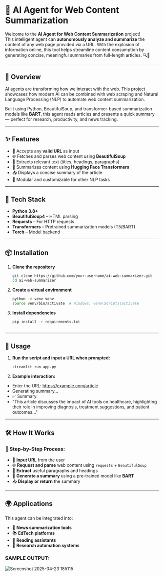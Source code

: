 # 🚀 AI Agent for Web Content Summarization

Welcome to the **AI Agent for Web Content Summarization** project!  
This intelligent agent can **autonomously analyze and summarize** the content of any web page provided via a URL. With the explosion of information online, this tool helps streamline content consumption by generating concise, meaningful summaries from full-length articles. 🔍🤖

---

## 🧠 Overview

AI agents are transforming how we interact with the web. This project showcases how modern AI can be combined with web scraping and Natural Language Processing (NLP) to automate web content summarization.

Built using Python, BeautifulSoup, and transformer-based summarization models like **BART**, this agent reads articles and presents a quick summary — perfect for research, productivity, and news tracking.

---

## ✨ Features

- 🔗 Accepts any **valid URL** as input
- 🌐 Fetches and parses web content using **BeautifulSoup**
- 📄 Extracts relevant text (titles, headings, paragraphs)
- 🤖 Summarizes content using **Hugging Face Transformers**
- 📤 Displays a concise summary of the article
- 🧩 Modular and customizable for other NLP tasks

---

## 🧰 Tech Stack

- **Python 3.8+**
- **BeautifulSoup4** – HTML parsing
- **Requests** – For HTTP requests
- **Transformers** – Pretrained summarization models (T5/BART)
- **Torch** – Model backend

---

## 📦 Installation

1. **Clone the repository**
   ```bash
   git clone https://github.com/your-username/ai-web-summarizer.git
   cd ai-web-summarizer
2. **Create a virtual environment**
   ```bash
   python -m venv venv
   source venv/bin/activate  # Windows: venv\Scripts\activate

3. **Install dependencies**
   ```bash
   pip install -r requirements.txt
  
---
## 🚀 Usage

1. **Run the script and input a URL when prompted:**
   ```bash
   streamlit run app.py

2. **Example interaction:**

  - Enter the URL: https://example.com/article
  - Generating summary...
  - ✅ Summary:
  - "This article discusses the impact of AI tools on healthcare, highlighting their role in improving diagnosis, treatment suggestions, and patient outcomes..."
---
## 🛠️ How It Works

### 🧾 Step-by-Step Process:
- 🔗 **Input URL** from the user  
- 🌐 **Request and parse** web content using `requests` + `BeautifulSoup`  
- 📄 **Extract** useful paragraphs and headings  
- 🤖 **Generate a summary** using a pre-trained model like   **BART**  
- 📤 **Display or return** the summary  

---

## 🌍 Applications

This agent can be integrated into:

- 📰 **News summarization tools**
- 📚 **EdTech platforms**
- 📖 **Reading assistants**
- 🔎 **Research automation systems**

### **SAMPLE OUTPUT**:
![Screenshot 2025-04-23 185115](https://github.com/user-attachments/assets/f28866c2-eb3e-4d43-a88c-e8deeb30478a)





